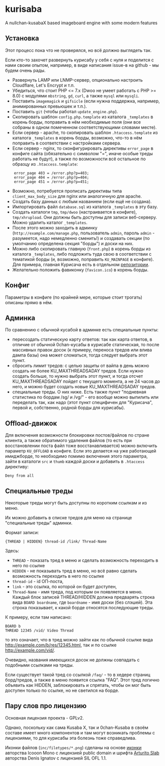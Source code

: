 # kurisaba
A nullchan-kusabaX based imageboard engine with some modern features

## Установка

Этот процесс пока что не проверялся, но всё должно выглядеть так.

Если кто-то захочет развернуть курисабу у себя с нуля и поделится с нами своим опытом, например, в виде написания issue-в на github - мы будем очень рады.

- Развернуть LAMP или LNMP-сервер, опционально настроить Cloudflare, Let's Encrypt и т.п.
- Убедиться, что стоит PHP <= 7.x (Dwoo не умеет работать с PHP >= 8.0) с модулями `mbstring`, `gd`, `curl`, а также `mysql` или `mysqli`.
- Поставить `imagemagick` и `gifsicle` (если нужна поддержка, например, анимированных превьюшек и т.п.).
- Поставить `git` (чтобы работал `update_engine.php`).
- Скопировать шаблон `config.php.template` из каталога `_templates` в корень борды, поправить в нём необходимые поля (они все собраны в одном помеченном соответствующими словами месте).
- Если сервер - apache, то скопировать шаблон `.htaccess.template` из каталога `_templates` в корень борды, возможно, что-то в нём поправить в соответствии с настройками сервера.
- Если сервер - nginx, то сконфигурировать директивы `error_page` в конфиге сайта (обязательно с символом "=", иначе особые треды работать не будут), а также по возможности всё остальное по образцу из `.htaccess.template`:
```
    error_page 403 = /error.php?p=403;
    error_page 404 = /error.php?p=404;
    error_page 451 = /error.php?p=451;
```
- Возможно, потребуется прописать директивы типа `client_max_body_size` для nginx или аналогичную для apache.
- Создать базу данных с любым названием (если ещё не создана).
- Импортировать файл `database.sql` из каталога `_templates` в эту базу.
- Создать каталоги `tmp`, `tmp/dwoo` (настраивается в конфиге), `tmp/xhrupload`. Они должны быть доступны для записи веб-серверу. Можно удалить каталог `_templates`.
- После этого можно заходить в админку (`http://example.com/manage.php`, пользователь `admin`, пароль `admin` - разумеется, надо немедленно сменить!) и создавать секции (по умолчанию определена секция "борды") и доски на них.
- Можно либо скопировать главную (`front.php`) в корень борды из каталога `_templates`, либо подложить туда свою в соответствии с тематикой борды (и, возможно, поправить `KU_MAINPAGE` в конфиге). Для примера, главная Курисача есть в отдельном [репозитории](https://github.com/makise-homura/kurisach-resources).
- Желательно положить фавиконку (`favicon.ico`) в корень борды.

## Конфиг

Параметры в конфиге (по крайней мере, которые стоит трогать) описаны прямо в нём.

## Админка

По сравнению с обычной кусабой в админке есть специальные пункты:
- пересоздать статическую карту ответов: так как карта ответов, в отличие от обычной 0chan-кусабы в курисабе статическая, то после массивных правок досок (к примеру, переноса тредов или влива дампа базы) она может сломаться, тогда следует выбрать этот пункт.
- сбросить лимит тредов: с целью защиты от вайпа в день можно создать не более KU_MAXTHREADSADAY тредов. Если нужно создать больше, то нужно выбрать этот пункт, и тогда отсчет KU_MAXTHREADSADAY пойдет с текущего момента, а не 24 часов до него, и можно будет создать новые KU_MAXTHREADSADAY тредов.
- специальные треды. О них ниже.
Есть также пункт "подневная статистика по бордам /sg/ и /vg/" - его вообще можно выпилить или переделать так, как надо (этот пункт специфичен для "Курисача", первой и, собственно, родной борды для курисабы).

## Offload-движок

Для включения возможности блокировки постов/файлов по стране клиента, а также обратимого удаления файлов (то есть при восстановлении поста файл тоже восстанавливается) можно включить параметр `KU_OFFLOAD` в конфиге.
Если это делается на уже работающей имиджборде, то необходимо помимо включения этого параметра, зайти в каталоги `src` и `thumb` каждой доски и добавить в `.htaccess` директиву:
```
Deny from all
```

## Специальные треды

Некоторые треды могут быть доступны по коротким ссылкам и из меню.

Их можно добавить в списке тредов для меню на странице "специальные треды" админки.

Формат записи:
```
{THREAD | HIDDEN} thread-id /link/ Thread-Name
```
Здесь:
- `THREAD` - показать тред в меню и сделать возможность переходить в него по ссылке
- `HIDDEN` - не показывать тред в меню, но всё равно сделать возможность переходить в него по ссылке
- `thread-id` - id ОП-поста,
- `link` - это ссылка, по которой он будет доступен,
- `Thread-Name` - имя треда, под которым он появляется в меню.
Каждый блок записей THREAD/HIDDEN должна предварять строка вида `BOARD boardname`, где `boardname` - имя доски (без слэшей). Эта строка показывает, к какой борде относятся последующие треды.

К примеру, если там написано:
```
BOARD b
THREAD 12345 /vid/ Video Thread
```
то это означает, что в тред можно зайти как по обычной ссылке вида http://example.com/b/res/12345.html, так и по ссылке http://example.com/vid/.

Очевидно, названия имеющихся досок не должны совпадать с подобными ссылками на треды.

Если существует такой тред со ссылкой `/faq/` - то в хедере страниц борд/тредов, а также в меню появится ссылка "FAQ". Этот тред логично объявить как HIDDEN, заблокировать и спрятать, чтобы он мог быть доступен только по ссылке, но не светился на борде.

## Пару слов про лицензию

Основная лицензия проекта - GPLv2.

Однако, поскольку как сама Kusaba X, так и 0chan-Kusaba в своём составе имеет много компонентов и там могут возникать проблемы с лицензиями, то для курисабы эта болезнь тоже справедлива.

Иконки файлов (`inc/filetypes/*.png`) сделаны на основе [иконки](https://www.svgrepo.com/svg/480190/music-file-4) авторства Icooon Mono с лицензией public domain и шрифта [Arturito Slab](https://fonts-online.ru/fonts/arturito-slab) авторства Denis Ignatov с лицензией SIL OFL 1.1.
